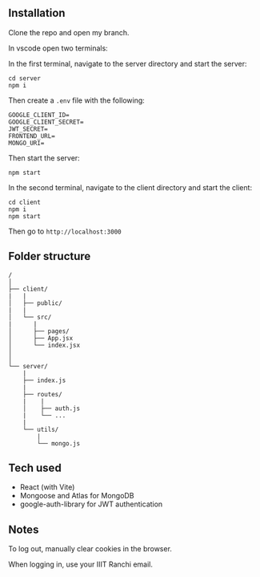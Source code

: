 ## Installation

Clone the repo and open my branch.

In vscode open two terminals:

In the first terminal, navigate to the server directory and start the server:

    cd server
    npm i

Then create a `.env` file with the following:

    GOOGLE_CLIENT_ID=
    GOOGLE_CLIENT_SECRET=
    JWT_SECRET=
    FRONTEND_URL=
    MONGO_URI=

Then start the server:

    npm start

In the second terminal, navigate to the client directory and start the client:

    cd client
    npm i
    npm start

Then go to `http://localhost:3000`

## Folder structure

    /
    │
    ├── client/
    |   |
    │   ├── public/
    |   |
    │   └── src/
    |      |
    │      ├── pages/
    │      ├── App.jsx
    │      └── index.jsx
    │
    │
    └── server/
        |
        ├── index.js
        |
        ├── routes/
        |    |
        │    ├── auth.js
        |    └── ...
        |
        └── utils/
            |
            └── mongo.js

## Tech used

- React (with Vite)
- Mongoose and Atlas for MongoDB
- google-auth-library for JWT authentication

## Notes

To log out, manually clear cookies in the browser.

When logging in, use your IIIT Ranchi email.

